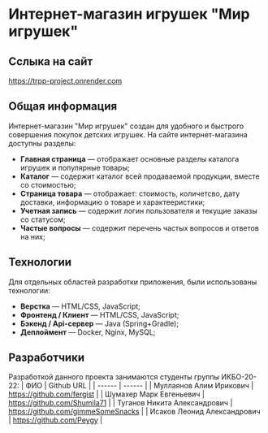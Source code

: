 # Интернет-магазин игрушек "Мир игрушек"
## Сслыка на сайт
https://trpp-project.onrender.com

## Общая информация
Интернет-магазин "Мир игрушек" создан для удобного и быстрого совершения покупок детских игрушек.
На сайте интернет-магазина доступны разделы:
- **Главная страница** — отображает основные разделы каталога игрушек и популярные товары;
- **Каталог** — содержит каталог всей продаваемой продукции, вместе со стоимостью;
- **Страница товара** — отображает: стоимость, количетсво, дату доставки, информацию о товаре и характееристики;
- **Учетная запись** — содержит логин пользователя и текущие заказы со статусом;
- **Частые вопросы** — содержит перечень частых вопросов и ответов на них;

## Технологии
Для отдельных областей разработки приложения, были использованы технологии:
- **Верстка** — HTML/CSS, JavaScript;
- **Фронтенд / Клиент** — HTML/CSS, JavaScript;
- **Бэкенд / Api-сервер** — Java (Spring+Gradle);
- **Деплоймент** — Docker, Nginx, MySQL;

## Разработчики
Разработкой данного проекта занимаются студенты группы ИКБО-20-22:
| ФИО | Github URL |
| ------ | ------ |
| Муллаянов Алим Ирикович | https://github.com/fergist |
| Шумахер Марк Евгеньевич | https://github.com/Shumila71 |
| Туганов Никита Александрович | https://github.com/gimmeSomeSnacks |
| Исаков Леонид Александрович | https://github.com/Peygy |
